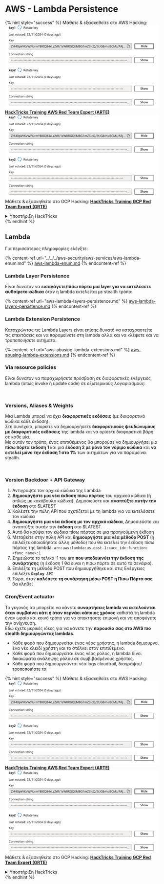 # AWS - Lambda Persistence

{% hint style="success" %}
Μάθετε & εξασκηθείτε στο AWS Hacking:<img src="/.gitbook/assets/image.png" alt="" data-size="line">[**HackTricks Training AWS Red Team Expert (ARTE)**](https://training.hacktricks.xyz/courses/arte)<img src="/.gitbook/assets/image.png" alt="" data-size="line">\
Μάθετε & εξασκηθείτε στο GCP Hacking: <img src="/.gitbook/assets/image (2).png" alt="" data-size="line">[**HackTricks Training GCP Red Team Expert (GRTE)**<img src="/.gitbook/assets/image (2).png" alt="" data-size="line">](https://training.hacktricks.xyz/courses/grte)

<details>

<summary>Υποστήριξη HackTricks</summary>

* Ελέγξτε τα [**σχέδια συνδρομής**](https://github.com/sponsors/carlospolop)!
* **Εγγραφείτε στην** 💬 [**ομάδα Discord**](https://discord.gg/hRep4RUj7f) ή στην [**ομάδα telegram**](https://t.me/peass) ή **ακολουθήστε** μας στο **Twitter** 🐦 [**@hacktricks\_live**](https://twitter.com/hacktricks\_live)**.**
* **Μοιραστείτε κόλπα hacking υποβάλλοντας PRs στα** [**HackTricks**](https://github.com/carlospolop/hacktricks) και [**HackTricks Cloud**](https://github.com/carlospolop/hacktricks-cloud) github repos.

</details>
{% endhint %}

## Lambda

Για περισσότερες πληροφορίες ελέγξτε:

{% content-ref url="../../../aws-security/aws-services/aws-lambda-enum.md" %}
[aws-lambda-enum.md](../../../aws-security/aws-services/aws-lambda-enum.md)
{% endcontent-ref %}

### Lambda Layer Persistence

Είναι δυνατόν να **εισαγάγετε/πίσω πόρτα μια layer για να εκτελέσετε αυθαίρετο κώδικα** όταν η lambda εκτελείται με stealth τρόπο:

{% content-ref url="aws-lambda-layers-persistence.md" %}
[aws-lambda-layers-persistence.md](aws-lambda-layers-persistence.md)
{% endcontent-ref %}

### Lambda Extension Persistence

Καταχρώντας τις Lambda Layers είναι επίσης δυνατό να καταχραστείτε τις επεκτάσεις και να παραμείνετε στη lambda αλλά και να κλέψετε και να τροποποιήσετε αιτήματα.

{% content-ref url="aws-abusing-lambda-extensions.md" %}
[aws-abusing-lambda-extensions.md](aws-abusing-lambda-extensions.md)
{% endcontent-ref %}

### Via resource policies

Είναι δυνατόν να παραχωρήσετε πρόσβαση σε διαφορετικές ενέργειες lambda (όπως invoke ή update code) σε εξωτερικούς λογαριασμούς:

<figure><img src="../../../../.gitbook/assets/image (2) (1) (2) (2).png" alt=""><figcaption></figcaption></figure>

### Versions, Aliases & Weights

Μια Lambda μπορεί να έχει **διαφορετικές εκδόσεις** (με διαφορετικό κώδικα κάθε έκδοση).\
Στη συνέχεια, μπορείτε να δημιουργήσετε **διαφορετικούς ψευδώνυμους με διαφορετικές εκδόσεις** της lambda και να ορίσετε διαφορετικά βάρη σε κάθε μία.\
Με αυτόν τον τρόπο, ένας επιτιθέμενος θα μπορούσε να δημιουργήσει μια **πίσω πόρτα έκδοση 1** και μια **έκδοση 2 με μόνο τον νόμιμο κώδικα** και **να εκτελεί μόνο την έκδοση 1 στο 1%** των αιτημάτων για να παραμείνει stealth.

<figure><img src="../../../../.gitbook/assets/image (2) (2).png" alt=""><figcaption></figcaption></figure>

### Version Backdoor + API Gateway

1. Αντιγράψτε τον αρχικό κώδικα της Lambda
2. **Δημιουργήστε μια νέα έκδοση πίσω πόρτας** του αρχικού κώδικα (ή απλώς με κακόβουλο κώδικα). Δημοσιεύστε και **αναπτύξτε αυτήν την έκδοση** στο $LATEST
1. Καλέστε την πύλη API που σχετίζεται με τη lambda για να εκτελέσετε τον κώδικα
3. **Δημιουργήστε μια νέα έκδοση με τον αρχικό κώδικα**, Δημοσιεύστε και αναπτύξτε αυτήν την **έκδοση** στο $LATEST.
1. Αυτό θα κρύψει τον κώδικα πίσω πόρτας σε μια προηγούμενη έκδοση
4. Μεταβείτε στην πύλη API και **δημιουργήστε μια νέα μέθοδο POST** (ή επιλέξτε οποιαδήποτε άλλη μέθοδο) που θα εκτελεί την έκδοση πίσω πόρτας της lambda: `arn:aws:lambda:us-east-1:<acc_id>:function:<func_name>:1`
1. Σημειώστε το τελικό :1 του arn **που υποδεικνύει την έκδοση της συνάρτησης** (η έκδοση 1 θα είναι η πίσω πόρτα σε αυτό το σενάριο).
5. Επιλέξτε τη μέθοδο POST που δημιουργήθηκε και στις Ενέργειες επιλέξτε **`Deploy API`**
6. Τώρα, όταν **καλέσετε τη συνάρτηση μέσω POST η Πίσω Πόρτα σας** θα κληθεί

### Cron/Event actuator

Το γεγονός ότι μπορείτε να κάνετε **συναρτήσεις lambda να εκτελούνται όταν συμβαίνει κάτι ή όταν περνάει κάποιος χρόνος** καθιστά τη lambda έναν ωραίο και κοινό τρόπο για να αποκτήσετε επιμονή και να αποφύγετε την ανίχνευση.\
Εδώ έχετε μερικές ιδέες για να κάνετε την **παρουσία σας στο AWS πιο stealth δημιουργώντας lambdas**.

* Κάθε φορά που δημιουργείται ένας νέος χρήστης, η lambda δημιουργεί ένα νέο κλειδί χρήστη και το στέλνει στον επιτιθέμενο.
* Κάθε φορά που δημιουργείται ένας νέος ρόλος, η lambda δίνει δικαιώματα ανάληψης ρόλου σε συμβιβασμένους χρήστες.
* Κάθε φορά που δημιουργούνται νέα logs cloudtrail, διαγράψτε/τροποποιήστε τα

{% hint style="success" %}
Μάθετε & εξασκηθείτε στο AWS Hacking:<img src="/.gitbook/assets/image.png" alt="" data-size="line">[**HackTricks Training AWS Red Team Expert (ARTE)**](https://training.hacktricks.xyz/courses/arte)<img src="/.gitbook/assets/image.png" alt="" data-size="line">\
Μάθετε & εξασκηθείτε στο GCP Hacking: <img src="/.gitbook/assets/image (2).png" alt="" data-size="line">[**HackTricks Training GCP Red Team Expert (GRTE)**<img src="/.gitbook/assets/image (2).png" alt="" data-size="line">](https://training.hacktricks.xyz/courses/grte)

<details>

<summary>Υποστήριξη HackTricks</summary>

* Ελέγξτε τα [**σχέδια συνδρομής**](https://github.com/sponsors/carlospolop)!
* **Εγγραφείτε στην** 💬 [**ομάδα Discord**](https://discord.gg/hRep4RUj7f) ή στην [**ομάδα telegram**](https://t.me/peass) ή **ακολουθήστε** μας στο **Twitter** 🐦 [**@hacktricks\_live**](https://twitter.com/hacktricks\_live)**.**
* **Μοιραστείτε κόλπα hacking υποβάλλοντας PRs στα** [**HackTricks**](https://github.com/carlospolop/hacktricks) και [**HackTricks Cloud**](https://github.com/carlospolop/hacktricks-cloud) github repos.

</details>
{% endhint %}
